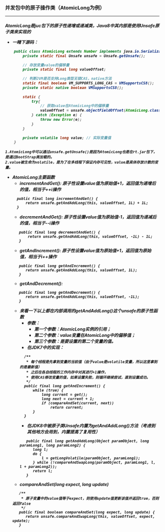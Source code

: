 ### **并发包中的原子操作类（AtomicLong为例）**
---

<h5>AtomicLong是juc包下的原子性递增或递减类，Java8中其内部是使用Unsafe原子类来实现的


+ 一睹下源码：
```java
    public class AtomicLong extends Number implements java.io.Serializable {
        private static final Unsafe unsafe = Unsafe.getUnsafe();
        
        // 存放变量value的偏移量
        private static final long valueOffset;
        
        // 判断JVM是否支持Long类型无锁CAS，native方法
        static final boolean VM_SUPPORTS_LONG_CAS = VMSupportsCS8(); 
        private static native boolean VMSupportsCS8();
        
        static {
            try{
                // 获取value在AtomicLong中的偏移量
                valueOffset = unsafe.objectFieldOffset(AtomicLong.class.getDeclaredField("value"));
            } catch (Exception e) {
                throw new Error(e);
            }
        }
        
        private volatile long value; // 实际变量值
    }
```
    1.AtomicLong中可以通过unsafe.getUnsafe()是因为AtomicLong也是在rt.jar包下，是通过BootStrap类加载的。
    2.value被生命为volatile，是为了在多线程下保证内存可见性，value是具体存放计数的变量。

+ AtomicLong主要函数
    + incrementAndGet(): 
    原子性设置value值为原始值+1，返回值为递增后的值，相当于++i操作
    ```
      public final long incrementAndGet() {
          return unsafe.getAndAddLong(this, valueOffset, 1L) + 1L;
      }
    ```
    + decrementAndGet():
    原子性设置value值为原始值-1，返回值为递减后的值，相当于--i操作
    ```
       public final long decrementAndGet() {
           return unsafe.getAndAddLong(this, valueOffset, -1L) - 1L; 
       }
    ```
    + getAndIncrement():
    原子性设置value值为原始值+1，返回值为原始值，相当于i++操作
    ```
       public final long getAndIncrement() {
          return unsafe.getAndAddLong(this, valueOffset, 1L);
       }
    ```
    + getAndDecrement():
    ```
       public final long getAndDecrement() {
          return unsafe.getAndAddLong(this, valueOffset, -1L);
       }
    ```
    + 来看一下以上都在内部调用的getAndAddLong()这个unsafe的原子性函数
        + 参数：
            + 第一个参数：AtomicLong实例的引用；
            + 第二个参数：value变量在AtomicLong中的偏移值；
            + 第三个参数：是要设置的第二个变量的值。
        + 在JDK7中的实现：
        ```
          /**
           * 每个线程是先拿到变量的当前值（由于value是volatile变量，所以这里拿到的是最新值）
           * 之后在各自线程的工作内存中对其进行+1操作，
           * 使用CAS修改变量的值，如果设置失败，则循环继续尝试，直到设置成功。
           */
          public final long getAndIncrement() {
              while (true) {
                  long current = get();
                  long next = current + 1;
                  if (compareAndSet(current, next)) 
                      return current;
              }
          }
        ```
        + 在JDK8中被原子类Unsafe内置为getAndAddLong()方法（考虑到其他地方会用到，内置提高了复用性）
        ```
           public final long getAndAddLong(Object paramObject, long paramLong1, long paramLong2) {
              long l;
              do {
                  l = getLongVolatile(paramObject, paramLong1);
              } while (!compareAndSwapLong(paramObject, paramLong1, l, l + paramLong2));
              return l;
           }
        ```
    + compareAndSet(long expect, long update)
    ```
       /**
        * 原子变量中的value值等于expect，则使用update值更新该值并返回true，否则返回false
        */
       public final boolean compareAndSet(long expect, long update) {
          return unsafe.compareAndSwapLong(this, valueOffset, expect, update);
       } 
    ```
    
                
